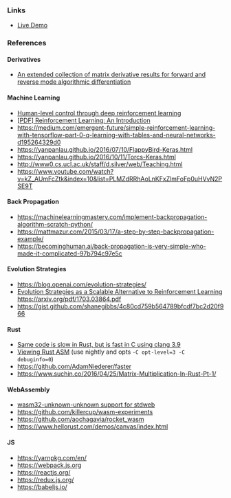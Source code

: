 ### Links

* [Live Demo](https://shanegibbs.github.io/spatium-wasm/)

### References

#### Derivatives

* [An extended collection of matrix derivative results for forward and reverse mode algorithmic differentiation](https://people.maths.ox.ac.uk/gilesm/files/NA-08-01.pdf)

#### Machine Learning

* [Human-level control through deep reinforcement
learning](http://www.davidqiu.com:8888/research/nature14236.pdf)
* [\[PDF\] Reinforcement Learning:
An Introduction](http://ufal.mff.cuni.cz/~straka/courses/npfl114/2016/sutton-bookdraft2016sep.pdf)
* https://medium.com/emergent-future/simple-reinforcement-learning-with-tensorflow-part-0-q-learning-with-tables-and-neural-networks-d195264329d0
* https://yanpanlau.github.io/2016/07/10/FlappyBird-Keras.html
* https://yanpanlau.github.io/2016/10/11/Torcs-Keras.html
* http://www0.cs.ucl.ac.uk/staff/d.silver/web/Teaching.html
* https://www.youtube.com/watch?v=kZ_AUmFcZtk&index=10&list=PLMZdRRhAoLnKFxZlmFoFp0uHVvN2PSE9T

#### Back Propagation

* https://machinelearningmastery.com/implement-backpropagation-algorithm-scratch-python/
* https://mattmazur.com/2015/03/17/a-step-by-step-backpropagation-example/
* https://becominghuman.ai/back-propagation-is-very-simple-who-made-it-complicated-97b794c97e5c

#### Evolution Strategies

* https://blog.openai.com/evolution-strategies/
* [Evolution Strategies as a Scalable Alternative to Reinforcement Learning](https://arxiv.org/abs/1703.03864) https://arxiv.org/pdf/1703.03864.pdf
* https://gist.github.com/shanegibbs/4c80cd759b564789bfcdf7bc2d20f966

#### Rust

* [Same code is slow in Rust, but is fast in C using clang 3.9](https://github.com/rust-lang/rust/issues/39446)
* [Viewing Rust ASM](https://godbolt.org/g/974snH) (use nightly and opts `-C opt-level=3 -C debuginfo=0`)
* https://github.com/AdamNiederer/faster
* https://www.suchin.co/2016/04/25/Matrix-Multiplication-In-Rust-Pt-1/

#### WebAssembly

* [wasm32-unknown-unknown support for stdweb](https://github.com/koute/stdweb/issues/36)
* https://github.com/killercup/wasm-experiments
* https://github.com/aochagavia/rocket_wasm
* https://www.hellorust.com/demos/canvas/index.html

#### JS

* https://yarnpkg.com/en/
* https://webpack.js.org
* https://reactjs.org/
* https://redux.js.org/
* https://babeljs.io/
